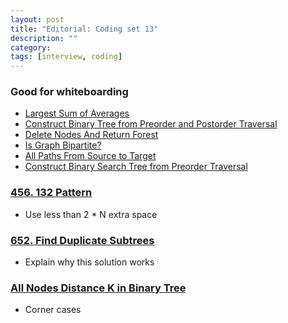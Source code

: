 ```yaml
---
layout: post
title: "Editorial: Coding set 13" 
description: ""
category: 
tags: [interview, coding]
---
```


### Good for whiteboarding
* [Largest Sum of Averages](https://leetcode.com/submissions/detail/385412187/)
* [Construct Binary Tree from Preorder and Postorder Traversal](https://leetcode.com/submissions/detail/385423105/) 
* [Delete Nodes And Return Forest](https://leetcode.com/submissions/detail/385437559/)
* [Is Graph Bipartite?](https://leetcode.com/submissions/detail/385898107/)
* [All Paths From Source to Target](https://leetcode.com/submissions/detail/385918178/)
* [Construct Binary Search Tree from Preorder Traversal](https://leetcode.com/submissions/detail/385924762/)


### [456. 132 Pattern](https://leetcode.com/submissions/detail/384895324/)
* Use less than 2 * N extra space

### [652. Find Duplicate Subtrees](https://leetcode.com/submissions/detail/384921310/)
* Explain why this solution works

### [All Nodes Distance K in Binary Tree](https://leetcode.com/submissions/detail/385468842/)
* Corner cases

